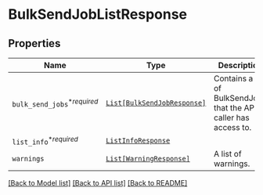 # BulkSendJobListResponse



## Properties
Name | Type | Description | Notes
------------ | ------------- | ------------- | -------------
| `bulk_send_jobs`<sup>*_required_</sup> | [```List[BulkSendJobResponse]```](BulkSendJobResponse.md) |  Contains a list of BulkSendJobs that the API caller has access to.  |  |
| `list_info`<sup>*_required_</sup> | [```ListInfoResponse```](ListInfoResponse.md) |    |  |
| `warnings` | [```List[WarningResponse]```](WarningResponse.md) |  A list of warnings.  |  |

[[Back to Model list]](../README.md#documentation-for-models) [[Back to API list]](../README.md#documentation-for-api-endpoints) [[Back to README]](../README.md)

